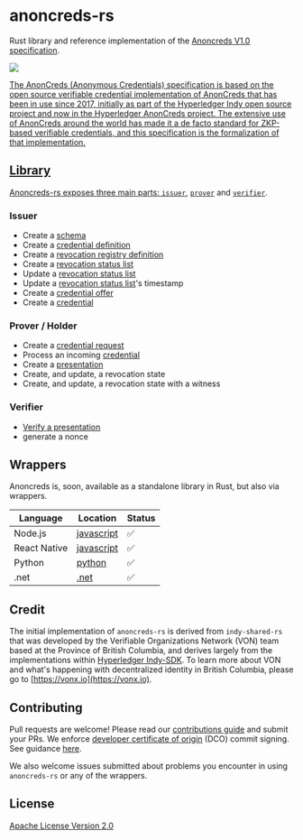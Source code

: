 # anoncreds-rs

Rust library and reference implementation of the [Anoncreds V1.0
specification](https://hyperledger.github.io/anoncreds-spec/).

<p float="left"> <a href="https://scorecard.dev/viewer/?uri=github.com/hyperledger/anoncreds-rs"><img src="https://api.scorecard.dev/projects/github.com/hyperledger/anoncreds-rs/badge" /> </p>

The AnonCreds (Anonymous Credentials) specification is based on the open source
verifiable credential implementation of AnonCreds that has been in use since
2017, initially as part of the Hyperledger Indy open source project and now in
the Hyperledger AnonCreds project. The extensive use of AnonCreds around the
world has made it a de facto standard for ZKP-based verifiable credentials, and
this specification is the formalization of that implementation.

## Library

Anoncreds-rs exposes three main parts: [`issuer`](./src/services/issuer.rs),
[`prover`](./src/services/prover.rs) and
[`verifier`](./src/services/verifier.rs).

### Issuer

- Create a [schema](https://hyperledger.github.io/anoncreds-spec/#schema-publisher-publish-schema-object)
- Create a [credential definition](https://hyperledger.github.io/anoncreds-spec/#issuer-create-and-publish-credential-definition-object)
- Create a [revocation registry definition](https://hyperledger.github.io/anoncreds-spec/#issuer-create-and-publish-revocation-registry-objects)
- Create a [revocation status list](https://hyperledger.github.io/anoncreds-spec/#publishing-the-initial-initial-revocation-status-list-object)
- Update a [revocation status list](https://hyperledger.github.io/anoncreds-spec/#publishing-the-initial-initial-revocation-status-list-object)
- Update a [revocation status list](https://hyperledger.github.io/anoncreds-spec/#publishing-the-initial-initial-revocation-status-list-object)'s timestamp
- Create a [credential offer](https://hyperledger.github.io/anoncreds-spec/#credential-offer)
- Create a [credential](https://hyperledger.github.io/anoncreds-spec/#issue-credential)

### Prover / Holder

- Create a [credential request](https://hyperledger.github.io/anoncreds-spec/#credential-request)
- Process an incoming [credential](https://hyperledger.github.io/anoncreds-spec/#receiving-a-credential)
- Create a [presentation](https://hyperledger.github.io/anoncreds-spec/#generate-presentation)
- Create, and update, a revocation state
- Create, and update, a revocation state with a witness

### Verifier

- [Verify a presentation](https://hyperledger.github.io/anoncreds-spec/#verify-presentation)
- generate a nonce

## Wrappers

Anoncreds is, soon, available as a standalone library in Rust, but also via wrappers.

| Language     | Location                                                                                                            | Status |
| ------------ | ------------------------------------------------------------------------------------------------------------------- | ------ |
| Node.js      | [javascript](https://github.com/hyperledger/anoncreds-wrapper-javascript/tree/main/packages/anoncreds-nodejs)       | ✅     |
| React Native | [javascript](https://github.com/hyperledger/anoncreds-wrapper-javascript/tree/main/packages/anoncreds-react-native) | ✅     |
| Python       | [python](https://github.com/hyperledger/anoncreds-rs/tree/main/wrappers/python)                                     | ✅     |
| .net       | [.net](https://github.com/hyperledger/anoncreds-rs/tree/main/wrappers/dotnet)                                     | ✅     |

## Credit

The initial implementation of `anoncreds-rs` is derived from `indy-shared-rs`
that was developed by the Verifiable Organizations Network (VON) team based at
the Province of British Columbia, and derives largely from the implementations
within [Hyperledger Indy-SDK](https://github.com/hyperledger/indy-sdk). To
learn more about VON and what's happening with decentralized identity in
British Columbia, please go to [https://vonx.io](https://vonx.io).

## Contributing

Pull requests are welcome! Please read our [contributions
guide](https://github.com/hyperledger/anoncreds-rs/blob/main/CONTRIBUTING.md)
and submit your PRs. We enforce [developer certificate of
origin](https://developercertificate.org/) (DCO) commit signing. See guidance
[here](https://github.com/apps/dco).

We also welcome issues submitted about problems you encounter in using
`anoncreds-rs` or any of the wrappers.

## License

[Apache License Version
2.0](https://github.com/hyperledger/anoncreds-rs/blob/main/LICENSE)
